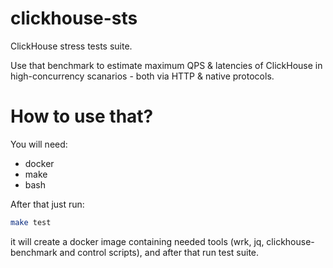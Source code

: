 # clickhouse-sts

ClickHouse stress tests suite.

Use that benchmark to estimate maximum QPS & latencies of ClickHouse in high-concurrency scanarios - both via HTTP & native protocols.

# How to use that?

You will need:
* docker
* make
* bash

After that just run:

```bash
make test
```

it will create a docker image containing needed tools (wrk, jq, clickhouse-benchmark and control scripts),
and after that run test suite.
